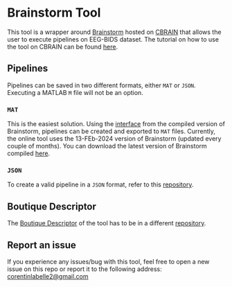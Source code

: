# Brainstorm Tool
This tool is a wrapper around [Brainstorm](https://neuroimage.usc.edu/brainstorm/Introduction) hosted on [CBRAIN](https://mcin.ca/technology/cbrain/) that allows the user to execute pipelines on EEG-BIDS dataset. The tutorial on how to use the tool on CBRAIN can be found [here](https://aces.github.io/cbrain-book/2-interfaces/user_User-Guides.html#getting-started).

## Pipelines
Pipelines can be saved in two different formats, either `MAT` or `JSON`. Executing a MATLAB `M` file will not be an option.

### `MAT`
This is the easiest solution. Using the [interface](https://neuroimage.usc.edu/brainstorm/Tutorials/PipelineEditor?highlight=%28pipeline%29#Saving_a_pipeline) from the compiled version of Brainstorm, pipelines can be created and exported to `MAT` files. Currently, the online tool uses the 13-FEb-2024 version of Brainstorm (updated every couple of months). You can download the latest version of Brainstorm compiled [here](https://neuroimage.usc.edu/bst/download.php).

### `JSON`
To create a valid pipeline in a `JSON` format, refer to this [repository](https://github.com/CorentinLabelle/Brainstorm-Tool-Additional-Files/tree/main/pipeline).

## Boutique Descriptor
The [Boutique Descriptor](https://boutiques.github.io/) of the tool has to be in a different [repository](https://github.com/CorentinLabelle/cbrain-plugins-brainstorm).

## Report an issue
If you experience any issues/bug with this tool, feel free to open a new issue on this repo or report it to the following address: corentinlabelle2@gmail.com
